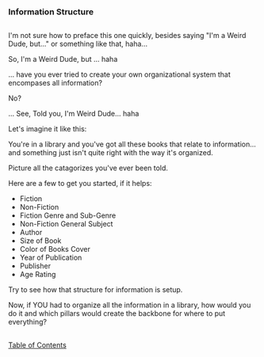 ### Information Structure

##

I'm not sure how to preface this one quickly, besides saying "I'm a Weird Dude, but..." or something like that, haha... 

So, I'm a Weird Dude, but ... haha

... have you ever tried to create your own organizational system that encompases all information? 

No? 

... See, Told you, I'm Weird Dude... haha

Let's imagine it like this: 

You're in a library and you've got all these books that relate to information... and something just isn't quite right with the way it's organized. 

Picture all the catagorizes you've ever been told. 

Here are a few to get you started, if it helps:

- Fiction
- Non-Fiction
- Fiction Genre and Sub-Genre
- Non-Fiction General Subject
- Author
- Size of Book
- Color of Books Cover
- Year of Publication
- Publisher
- Age Rating

Try to see how that structure for information is setup.

Now, if YOU had to organize all the information in a library, how would you do it and which pillars would create the backbone for where to put everything? 



##

[Table of Contents](https://github.com/mycroftwilde/devil-steps-in-a-myth-system/tree/main/ref_guide)
